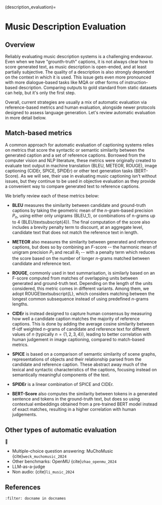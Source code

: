 (description_evaluation)=
# Music Description Evaluation

## Overview
Reliably evaluating music description systems is a challenging endeavour. Even when we have "grounth-truth" captions, it is not always clear how to score generated text, as music description is open-ended, and at least partially subjective. The quality of a description is also strongly dependent on the context in which it is used. This issue gets even more pronounced with more dialogue-based tasks like MQA or other forms of instruction-based description.
Comparing outputs to gold standard from static datasets can help, but it's only the first step.

Overall, current strategies are usually a mix of automatic evaluation via reference-based metrics and human evaluation, alongside newer protocols designed to assess language generation. Let's review automatic evaluation in more detail below.

## Match-based metrics
A common approach for automatic evaluation of captioning systems relies on metrics that score the syntactic or semantic similarity between the generated caption and a set of reference captions. Borrowed from the computer vision and NLP literature, these metrics were originally created to evaluate text output in machine translation (BLEU, METEOR, ROUGE), image captioning (CIDEr, SPICE, SPIDEr) or other text generation tasks (BERT-Score). As we will see, their use in evaluating music captioning isn't without issues, but they continue to be used in objective evaluation as they provide a convenient way to compare generated text to reference captions.

We briefly review each of these metrics below:

* **BLEU** measures the similarity between candidate and ground-truth captions by taking the geometric mean of the $n$-gram-based precision $P_n$, using either only unigrams (BLEU_1), or combinations of n-grams up to 4 (BLEU\textsubscript{4}). The final computation of the score also includes a brevity penalty term to discount, at an aggregate level, candidate text that does not match the reference text in length.

* **METEOR** also measures the similarity between generated and reference captions, but does so by combining an $F$-score -- the harmonic mean of unigram precision $P_1$ and recall $R_1$ -- with a penalty term which reduces the score based on the number of longer $n$-grams matched between candidate and reference text.

* **ROUGE**, commonly used in text summarisation, is similarly based on an F-score computed from matches of overlapping units between generated and ground-truth text. Depending on the length of the units considered, this metric comes in different variants. Among them, we adopt ROUGE\textsubscript{L}, which considers matching between the longest common subsequence instead of using predefined $n$-grams lengths.

* **CIDEr** is instead designed to capture human consensus by measuring how well a candidate caption matches the majority of reference captions. This is done by adding the average cosine similarity between tf-idf weighted $n$-grams of candidate and reference text for different values of $n$ (typically $n=\{1, 2, 3, 4\}$), leading to better correlation with human judgement in image captioning, compared to match-based metrics. 
    
* **SPICE** is based on a comparison of semantic similarity of scene graphs, representations of objects and their relationship parsed from the candidate and reference caption. These abstract away much of the lexical and syntactic characteristics of the captions, focusing instead on semantically meaningful components of the text. 

* **SPIDEr** is a linear combination of SPICE and CIDEr.

* **BERT-Score** also computes the similarity between tokens in a generated sentence and tokens in the ground-truth text, but does so using contextual embeddings obtained from a pre-trained BERT model instead of exact matches, resulting in a higher correlation with human judgements.

## Other types of automatic evaluation
🚧
* Multiple-choice question answering: MuChoMusic {cite}`weck_muchomusic_2024`
* Other benchmarks: OpenMU {cite}`zhao_openmu_2024`
* LLM-as-a-judge
* Non audio: {cite}`li_music_2024`

## References

```{bibliography}
:filter: docname in docnames
```
